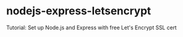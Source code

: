 # nodejs-express-letsencrypt
Tutorial:  Set up Node.js and Express with free Let's Encrypt SSL cert

